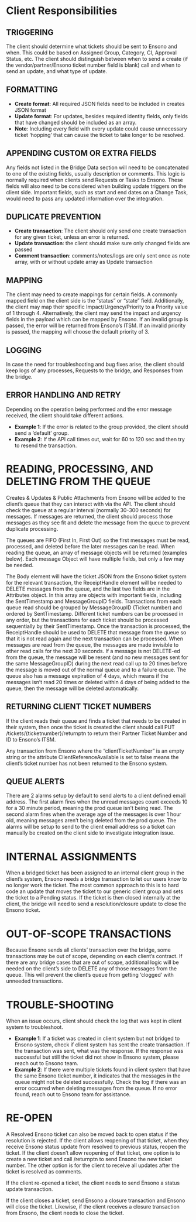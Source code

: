# Client Responsibilities

## TRIGGERING

The client should determine what tickets should be sent to Ensono and when. This could be based on Assigned Group, Category, CI, Approval Status, etc. The client should distinguish between when to send a create (if the vendor/partner/Ensono ticket number field is blank) call and when to send an update, and what type of update.

## FORMATTING

- **Create format**: All required JSON fields need to be included in creates JSON format
- **Update format**: For updates, besides required identity fields, only fields that have changed should be included as an array.
- **Note**: Including every field with every update could cause unnecessary ticket ‘hopping’ that can cause the ticket to take longer to be resolved.

## APPENDING CUSTOM OR EXTRA FIELDS

Any fields not listed in the Bridge Data section will need to be concatenated to one of the existing fields, usually description or comments. This logic is normally required when clients send Requests or Tasks to Ensono. These fields will also need to be considered when building update triggers on the client side. Important fields, such as start and end dates on a Change Task, would need to pass any updated information over the integration.

## DUPLICATE PREVENTION

- **Create transaction**: The client should only send one create transaction for any given ticket, unless an error is returned.
- **Update transaction**: the client should make sure only changed fields are passed
- **Comment transaction**: comments/notes/logs are only sent once as note array, with or without update array as Update transaction

## MAPPING

The client may need to create mappings for certain fields. A commonly mapped field on the client side is the “status” or “state” field. Additionally, the client may map their specific Impact/Urgency/Priority to a Priority value of 1 through 4. Alternatively, the client may send the impact and urgency fields in the payload which can be mapped by Ensono. If an invalid group is passed, the error will be returned from Ensono’s ITSM. If an invalid priority is passed, the mapping will choose the default priority of 3.

## LOGGING

In case the need for troubleshooting and bug fixes arise, the client should keep logs of any processes, Requests to the bridge, and Responses from the bridge.

## ERROR HANDLING AND RETRY

Depending on the operation being performed and the error message received, the client should take different actions.

- **Example 1**: If the error is related to the group provided, the client should send a ‘default’ group.
- **Example 2**: If the API call times out, wait for 60 to 120 sec and then try to resend the transaction.

# READING, PROCESSING, AND DELETING FROM THE QUEUE

Creates & Updates & Public Attachments from Ensono will be added to the client’s queue that they can interact with via the API. The client should check the queue at a regular interval (normally 30-300 seconds) for messages. If messages are returned, the client should process those messages as they see fit and delete the message from the queue to prevent duplicate processing.

The queues are FIFO (First In, First Out) so the first messages must be read, processed, and deleted before the later messages can be read. When reading the queue, an array of message objects will be returned (examples below). Each message Object will have multiple fields, but only a few may be needed.

The Body element will have the ticket JSON from the Ensono ticket system for the relevant transaction, the ReceiptHandle element will be needed to DELETE messages from the queue, and the last two fields are in the Attributes object. In this array are objects with important fields, including the SentTimestamp and MessageGroupID fields. Transactions from each queue read should be grouped by MessageGroupID (Ticket number) and ordered by SentTimestamp. Different ticket numbers can be processed in any order, but the transactions for each ticket should be processed sequentially by their SentTimestamp. Once the transaction is processed, the ReceiptHandle should be used to DELETE that message from the queue so that it is not read again and the next transaction can be processed. When messages are read from the queue, the messages are made invisible to other read calls for the next 30 seconds. If a message is not DELETE-ed from the queue, the message will be resent (and no new messages sent for the same MessageGroupID) during the next read call up to 20 times before the message is moved out of the normal queue and to a failure queue. The queue also has a message expiration of 4 days, which means if the messages isn’t read 20 times or deleted within 4 days of being added to the queue, then the message will be deleted automatically.

## RETURNING CLIENT TICKET NUMBERS

If the client reads their queue and finds a ticket that needs to be created in their system, then once the ticket is created the client should call PUT /tickets/{ticketnumber}/returnptn to return their Partner Ticket Number and ID to Ensono’s ITSM.

Any transaction from Ensono where the “clientTicketNumber” is an empty string or the attribute ClientReferenceAvailable is set to false means the client’s ticket number has not been returned to the Ensono system.

## QUEUE ALERTS

There are 2 alarms setup by default to send alerts to a client defined email address. The first alarm fires when the unread messages count exceeds 10 for a 30 minute period, meaning the prod queue isn’t being read. The second alarm fires when the average age of the messages is over 1 hour old, meaning messages aren’t being deleted from the prod queue. The alarms will be setup to send to the client email address so a ticket can manually be created on the client side to investigate integration issue.

# INTERNAL ASSIGNMENTS

When a bridged ticket has been assigned to an internal client group in the client’s system, Ensono needs a bridge transaction to let our users know to no longer work the ticket. The most common approach to this is to hard code an update that moves the ticket to our generic client group and sets the ticket to a Pending status. If the ticket is then closed internally at the client, the bridge will need to send a resolution/closure update to close the Ensono ticket.

# OUT-OF-SCOPE TRANSACTIONS

Because Ensono sends all clients’ transaction over the bridge, some transactions may be out of scope, depending on each client’s contract. If there are any bridge cases that are out of scope, additional logic will be needed on the client’s side to DELETE any of those messages from the queue. This will prevent the client’s queue from getting ‘clogged’ with unneeded transactions.

# TROUBLE-SHOOTING

When an issue occurs, client should check the log that was kept in client system to troubleshoot.

- **Example 1**: If a ticket was created in client system but not bridged to Ensono system, check if client system has sent the create transaction. If the transaction was sent, what was the response. If the response was successful but still the ticket did not show in Ensono system, please reach out to Ensono team.
- **Example 2**: If there were multiple tickets found in client system that have the same Ensono ticket number, it indicates that the messages in the queue might not be deleted successfully. Check the log if there was an error occurred when deleting messages from the queue. If no error found, reach out to Ensono team for assistance.

# RE-OPEN

A Resolved Ensono ticket can also be moved back to open status if the resolution is rejected. If the client allows reopening of that ticket, when they receive Ensono status update from resolved to previous status, reopen the ticket. If the client doesn’t allow reopening of that ticket, one option is to create a new ticket and call /returnptn to send Ensono the new ticket number. The other option is for the client to receive all updates after the ticket is resolved as comments.

If the client re-opened a ticket, the client needs to send Ensono a status update transaction.

If the client closes a ticket, send Ensono a closure transaction and Ensono will close the ticket. Likewise, if the client receives a closure transaction from Ensono, the client needs to close the ticket.

